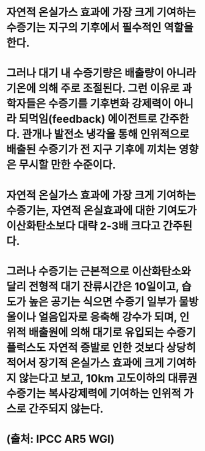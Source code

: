 # 자연적 온실가스 효과에 가장 크게 기여하는 수증기는 지구의 기후에서 필수적인 역할을 한다. 
# 그러나 대기 내 수증기량은 배출량이 아니라 기온에 의해 주로 조절된다. 그런 이유로 과학자들은 수증기를 기후변화 강제력이 아니라 되먹임(feedback) 에이전트로 간주한다. 관개나 발전소 냉각을 통해 인위적으로 배출된 수증기가 전 지구 기후에 끼치는 영향은 무시할 만한 수준이다.

# 자연적 온실가스 효과에 가장 크게 기여하는 수증기는, 자연적 온실효과에 대한 기여도가 이산화탄소보다 대략 2-3배 크다고 간주된다. 

# 그러나 수증기는 근본적으로 이산화탄소와 달리 전형적 대기 잔류시간은 10일이고, 습도가 높은 공기는 식으면 수증기 일부가 물방울이나 얼음입자로 응축해 강수가 되며, 인위적 배출원에 의해 대기로 유입되는 수증기플럭스도 자연적 증발로 인한 것보다 상당히 적어서 장기적 온실가스 효과에 크게 기여하지 않는다고 보고, 10km 고도이하의 대류권 수증기는 복사강제력에 기여하는 인위적 가스로 간주되지 않는다.

# (출처: IPCC AR5 WGI)
